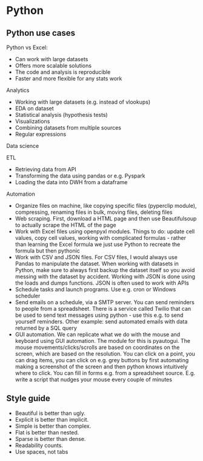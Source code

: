 # Python
## Python use cases
Python vs Excel: 
- Can work with large datasets
- Offers more scalable solutions
- The code and analysis is reproducible 
- Faster and more flexible for any stats work 

Analytics
- Working with large datasets (e.g. instead of vlookups)
- EDA on dataset
- Statistical analysis (hypothesis tests)
- Visualizations 
- Combining datasets from multiple sources 
- Regular expressions

Data science 

ETL 
- Retrieving data from API
- Transforming the data using pandas or e.g. Pyspark
- Loading the data into DWH from a dataframe

Automation 
- Organize files on machine, like copying specific files (pyperclip module), compressing, renaming files in bulk, moving files, deleting files 
- Web scraping. First, download a HTML page and then use Beautifulsoup to actually scrape the HTML of the page 
- Work with Excel files using openpyxl modules. Things to do: update cell values, copy cell values, working with complicated formulas - rather than learning the Excel formula we just use Python to recreate the formula but then pythonic
- Work with CSV and JSON files. For CSV files, I would always use Pandas to manipulate the dataset. When working with datasets in Python, make sure to always first backup the dataset itself so you avoid messing with the dataset by accident. Working with JSON is done using the loads and dumps functions. JSON is often used to work with APIs 
- Schedule tasks and launch programs. Use e.g. cron or Windows scheduler  
- Send emails on a schedule, via a SMTP server. You can send reminders to people from a spreadsheet. There is a service called Twilio that can be used to send text messages using python - use this e.g. to send yourself reminders. Other example: send automated emails with data returned by a SQL query 
- GUI automation. We can replicate what we do with the mouse and keyboard using GUI automation. The module for this is pyautogui. The mouse movements/clicks/scrolls are based on coordinates on the screen, which are based on the resolution. You can click on a point, you can drag items, you can click on e.g. grey buttons by first automating making a screenshot of the screen and then python knows intuitively where to click. You can fill in forms e.g. from a spreadsheet source. E.g. write a script that nudges your mouse every couple of minutes 

## Style guide 
- Beautiful is better than ugly.
- Explicit is better than implicit.
- Simple is better than complex.
- Flat is better than nested.
- Sparse is better than dense.
- Readability counts.
- Use spaces, not tabs

